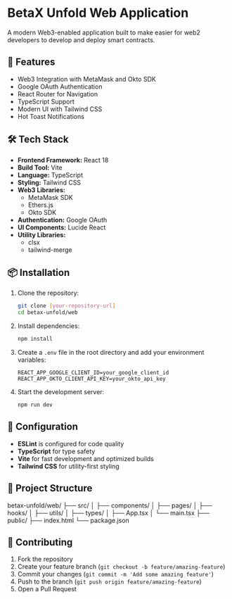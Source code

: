# BetaX Unfold Web Application

A modern Web3-enabled application built to make easier for web2 developers to develop and deploy smart contracts.

## 🚀 Features

- Web3 Integration with MetaMask and Okto SDK
- Google OAuth Authentication
- React Router for Navigation
- TypeScript Support
- Modern UI with Tailwind CSS
- Hot Toast Notifications

## 🛠️ Tech Stack

- **Frontend Framework:** React 18
- **Build Tool:** Vite
- **Language:** TypeScript
- **Styling:** Tailwind CSS
- **Web3 Libraries:**
  - MetaMask SDK
  - Ethers.js
  - Okto SDK
- **Authentication:** Google OAuth
- **UI Components:** Lucide React
- **Utility Libraries:**
  - clsx
  - tailwind-merge

## 📦 Installation

1. Clone the repository:
    ```bash
    git clone [your-repository-url]
    cd betax-unfold/web
    ```

2. Install dependencies:
    ```bash
    npm install
    ```

3. Create a `.env` file in the root directory and add your environment variables:
    ```
    REACT_APP_GOOGLE_CLIENT_ID=your_google_client_id
    REACT_APP_OKTO_CLIENT_API_KEY=your_okto_api_key
    ```

4. Start the development server:
    ```bash
    npm run dev
    ```

## 🔧 Configuration

- **ESLint** is configured for code quality
- **TypeScript** for type safety
- **Vite** for fast development and optimized builds
- **Tailwind CSS** for utility-first styling

## 📝 Project Structure

betax-unfold/web/
├── src/
│ ├── components/
│ ├── pages/
│ ├── hooks/
│ ├── utils/
│ ├── types/
│ ├── App.tsx
│ └── main.tsx
├── public/
├── index.html
└── package.json


## 🤝 Contributing

1. Fork the repository
2. Create your feature branch (`git checkout -b feature/amazing-feature`)
3. Commit your changes (`git commit -m 'Add some amazing feature'`)
4. Push to the branch (`git push origin feature/amazing-feature`)
5. Open a Pull Request

